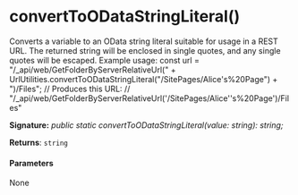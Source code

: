 # convertToODataStringLiteral()




Converts a variable to an OData string literal suitable for usage in a REST URL. The returned string will be enclosed in single quotes, and any single quotes will be escaped. Example usage: const url = "/_api/web/GetFolderByServerRelativeUrl(" + UrlUtilities.convertToODataStringLiteral("/SitePages/Alice's%20Page") + ")/Files"; // Produces this URL: // "/_api/web/GetFolderByServerRelativeUrl('/SitePages/Alice''s%20Page')/Files"

**Signature:** _public static convertToODataStringLiteral(value: string): string;_

**Returns**: `string`





#### Parameters
None


